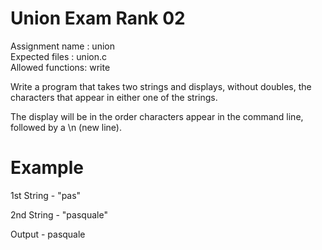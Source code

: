 # Union Exam Rank 02

Assignment name  : union <br>
Expected files   : union.c <br>
Allowed functions: write

Write a program that takes two strings and displays, without doubles, the
characters that appear in either one of the strings.

The display will be in the order characters appear in the command line, followed by a \n (new line).

# Example

1st String - "pas"

2nd String - "pasquale"

Output - pasquale
